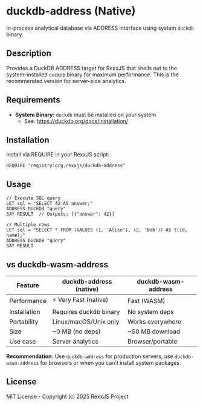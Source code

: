 # duckdb-address (Native)

In-process analytical database via ADDRESS interface using system `duckdb` binary.

## Description

Provides a DuckDB ADDRESS target for RexxJS that shells out to the system-installed `duckdb` binary for maximum performance. This is the recommended version for server-side analytics.

## Requirements

- **System Binary:** `duckdb` must be installed on your system
  - See: https://duckdb.org/docs/installation/

## Installation

Install via REQUIRE in your RexxJS script:

```rexx
REQUIRE "registry:org.rexxjs/duckdb-address"
```

## Usage

```rexx
// Execute SQL query
LET sql = "SELECT 42 AS answer;"
ADDRESS DUCKDB "query"
SAY RESULT  // Outputs: [{"answer": 42}]

// Multiple rows
LET sql = "SELECT * FROM (VALUES (1, 'Alice'), (2, 'Bob')) AS t(id, name);"
ADDRESS DUCKDB "query"
SAY RESULT
```

## vs duckdb-wasm-address

| Feature | duckdb-address (native) | duckdb-wasm-address |
|---------|------------------------|---------------------|
| Performance | ⚡ Very Fast (native) | Fast (WASM) |
| Installation | Requires duckdb binary | No system deps |
| Portability | Linux/macOS/Unix only | Works everywhere |
| Size | ~0 MB (no deps) | ~50 MB download |
| Use case | Server analytics | Browser/portable |

**Recommendation:** Use `duckdb-address` for production servers, use `duckdb-wasm-address` for browsers or when you can't install system packages.

## License

MIT License - Copyright (c) 2025 RexxJS Project
